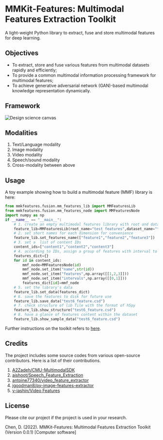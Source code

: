 # MMKit-Features: Multimodal Features Extraction Toolkit

A light-weight Python library to extract, fuse and store multimodal features for deep learning.

## Objectives
- To extract, store and fuse various features from multimodal datasets rapidly and efficiently;
- To provide a common multimodal information processing framework for multimodal features; 
- To achieve generative adversarial network (GAN)-based multimodal knowledge representation dynamically. 

## Framework

![Design science canvas](https://dhchenx.github.io/projects/mmk-features/images/design-science-canvas.jpg)

## Modalities
1. Text/Language modality
2. Image modality
3. Video modality
4. Speech/sound modality
5. Cross-modality between above

## Usage
A toy example showing how to build a multimodal feature (MMF) library is here:

```python
from mmkfeatures.fusion.mm_features_lib import MMFeaturesLib
from mmkfeatures.fusion.mm_features_node import MMFeaturesNode
import numpy as np
if __name__ == "__main__":
    # 1. create an empty multimodal features library with root and dataset names
    feature_lib=MMFeaturesLib(root_name="test features",dataset_name="test_features")
    # 2. set short names for each dimension for convenience
    feature_lib.set_features_name(["feature1","feature2","feature3"])
    # 3. set a  list of content IDs
    content_ids=["content1","content2","content3"]
    # 4. according to IDs, assign a group of features with interval to corresponding content ID
    features_dict={}
    for id in content_ids:
        mmf_node=MMFeaturesNode(id)
        mmf_node.set_item("name",str(id))
        mmf_node.set_item("features",np.array([[1,2,3]]))
        mmf_node.set_item("intervals",np.array([[0,1]]))
        features_dict[id]=mmf_node
    # 5. set the library's data
    feature_lib.set_data(features_dict)
    # 6. save the features to disk for future use
    feature_lib.save_data("test6_feature.csd")
    # 7. check structure of lib file with the format of h5py
    feature_lib.show_structure("test6_feature.csd")
    # 8. have a glance of features content within the dataset
    feature_lib.show_sample_data("test6_feature.csd")
```

Further instructions on the toolkit refers to [here](https://github.com/dhchenx/mmkit-features/tree/main/doc). 

## Credits
The project includes some source codes from various open-source contributors. Here is a list of their contributions. 

1. [A2Zadeh/CMU-MultimodalSDK](https://github.com/A2Zadeh/CMU-MultimodalSDK)
2. [aishoot/Speech_Feature_Extraction](https://github.com/aishoot/Speech_Feature_Extraction)
3. [antoine77340/video_feature_extractor](https://github.com/antoine77340/video_feature_extractor)
4. [jgoodman8/py-image-features-extractor](https://github.com/jgoodman8/py-image-features-extractor)
5. [v-iashin/Video Features](https://v-iashin.github.io/video_features/)

## License
Please cite our project if the project is used in your research. 

Chen, D. (2022). MMKit-Features: Multimodal Features Extraction Toolkit (Version 0.0.1) [Computer software]


